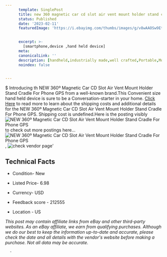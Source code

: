 ```yaml
---
      template: SinglePost
      title: new 360 magnetic car cd slot air vent mount holder stand cradle for phone gps
      status: Published
      date: '2023-02-11'
      featuredImage: 'https://i.ebayimg.com/thumbs/images/g/v8wAAOSw9EtjwQJz/s-l225.jpg'
       

      excerpt: >-
        [smartphone,device ,hand held device]
      meta:
      canonicalLink: ''
      description: [handheld,industrially made,well crafted,Portable,Mobile,Compact,Convenient,Lightweight,Maneuverable,Man-portable,Miniature,Carriable,Hand-held,Light,Holdable,Transportable,Mobile device,Pocket-sized,On-the-go,Wireless,Cordless,Compact size,Convenient size, smartphone,device ,hand held device]
      noindex: false
      

---
```

$
      Introducing th NEW 360º Magnetic Car CD Slot Air Vent Mount Holder Stand Cradle For Phone GPS from a well-known brand.This Convenient size hand held device is sure to be a Conversation-starter in your home. [Click Here](https://www.ebay.com/itm/232711690146?hash=item362eb297a2%3Ag%3Av8wAAOSw9EtjwQJz&mkevt=1&mkcid=1&mkrid=711-53200-19255-0&campid=%253CePNCampaignId%253E&customid=%253CreferenceId%253E&toolid=10049) to read more to learn about the shipping costs and additional details for the NEW 360º Magnetic Car CD Slot Air Vent Mount Holder Stand Cradle For Phone GPS. Shipping cost is undefined.Here is the posting visibly ![NEW 360º Magnetic Car CD Slot Air Vent Mount Holder Stand Cradle For Phone GPS](https://i.ebayimg.com/thumbs/images/g/v8wAAOSw9EtjwQJz/s-l225.jpg) to check out more postings here... ![NEW 360º Magnetic Car CD Slot Air Vent Mount Holder Stand Cradle For Phone GPS](https://i.ebayimg.com/images/g/v8wAAOSw9EtjwQJz/s-l1200.jpg), ![check vendor page](https://origin-galleryplus.ebayimg.com/ws/web/232711690146_2_0_1/225x225.jpg,https://origin-galleryplus.ebayimg.com/ws/web/232711690146_3_0_1/225x225.jpg,https://origin-galleryplus.ebayimg.com/ws/web/232711690146_4_0_1/225x225.jpg,https://origin-galleryplus.ebayimg.com/ws/web/232711690146_5_0_1/225x225.jpg,https://origin-galleryplus.ebayimg.com/ws/web/232711690146_6_0_1/225x225.jpg,https://origin-galleryplus.ebayimg.com/ws/web/232711690146_7_0_1/225x225.jpg,https://origin-galleryplus.ebayimg.com/ws/web/232711690146_8_0_1/225x225.jpg,https://origin-galleryplus.ebayimg.com/ws/web/232711690146_9_0_1/225x225.jpg,https://origin-galleryplus.ebayimg.com/ws/web/232711690146_10_0_1/225x225.jpg)'

      

 ## Technical Facts 



     
      

 - Condition- New 


      

 - Listed Price- 6.98 


      

 - Currency- USD 


      

 - Feedback score - 212555 


      

 - Location - US 


      
      

 *_This post may contain affiliate links from eBay and other third-party websites. As an eBay affiliate, we earn from qualifying purchases. Although we do our best to keep the information up-to-date and accurate, please check the date and all details with the vendor's website before making a purchase. Not all data may be accurate._*




      -
